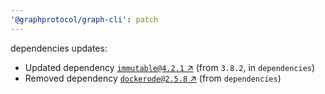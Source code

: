 ```yaml
---
'@graphprotocol/graph-cli': patch
---
```

dependencies updates:
  - Updated dependency [`immutable@4.2.1` ↗︎](https://www.npmjs.com/package/immutable/v/4.2.1) (from `3.8.2`, in `dependencies`)
  - Removed dependency [`dockerode@2.5.8` ↗︎](https://www.npmjs.com/package/dockerode/v/2.5.8) (from `dependencies`)
